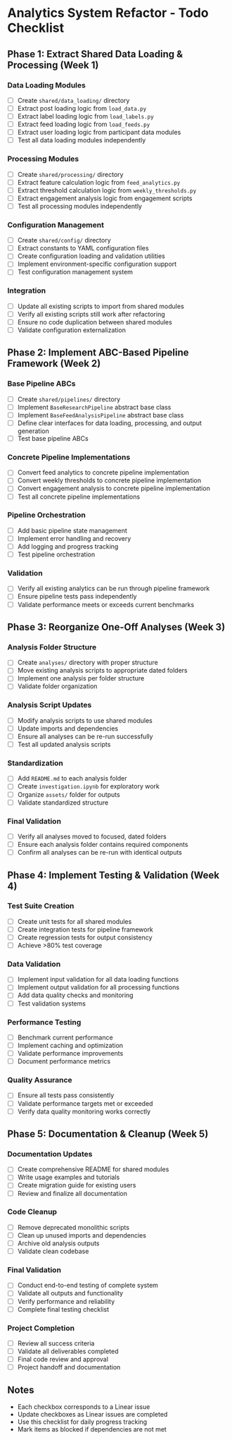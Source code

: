 # Analytics System Refactor - Todo Checklist

## Phase 1: Extract Shared Data Loading & Processing (Week 1)

### Data Loading Modules
- [ ] Create `shared/data_loading/` directory
- [ ] Extract post loading logic from `load_data.py`
- [ ] Extract label loading logic from `load_labels.py`
- [ ] Extract feed loading logic from `load_feeds.py`
- [ ] Extract user loading logic from participant data modules
- [ ] Test all data loading modules independently

### Processing Modules
- [ ] Create `shared/processing/` directory
- [ ] Extract feature calculation logic from `feed_analytics.py`
- [ ] Extract threshold calculation logic from `weekly_thresholds.py`
- [ ] Extract engagement analysis logic from engagement scripts
- [ ] Test all processing modules independently

### Configuration Management
- [ ] Create `shared/config/` directory
- [ ] Extract constants to YAML configuration files
- [ ] Create configuration loading and validation utilities
- [ ] Implement environment-specific configuration support
- [ ] Test configuration management system

### Integration
- [ ] Update all existing scripts to import from shared modules
- [ ] Verify all existing scripts still work after refactoring
- [ ] Ensure no code duplication between shared modules
- [ ] Validate configuration externalization

## Phase 2: Implement ABC-Based Pipeline Framework (Week 2)

### Base Pipeline ABCs
- [ ] Create `shared/pipelines/` directory
- [ ] Implement `BaseResearchPipeline` abstract base class
- [ ] Implement `BaseFeedAnalysisPipeline` abstract base class
- [ ] Define clear interfaces for data loading, processing, and output generation
- [ ] Test base pipeline ABCs

### Concrete Pipeline Implementations
- [ ] Convert feed analytics to concrete pipeline implementation
- [ ] Convert weekly thresholds to concrete pipeline implementation
- [ ] Convert engagement analysis to concrete pipeline implementation
- [ ] Test all concrete pipeline implementations

### Pipeline Orchestration
- [ ] Add basic pipeline state management
- [ ] Implement error handling and recovery
- [ ] Add logging and progress tracking
- [ ] Test pipeline orchestration

### Validation
- [ ] Verify all existing analytics can be run through pipeline framework
- [ ] Ensure pipeline tests pass independently
- [ ] Validate performance meets or exceeds current benchmarks

## Phase 3: Reorganize One-Off Analyses (Week 3)

### Analysis Folder Structure
- [ ] Create `analyses/` directory with proper structure
- [ ] Move existing analysis scripts to appropriate dated folders
- [ ] Implement one analysis per folder structure
- [ ] Validate folder organization

### Analysis Script Updates
- [ ] Modify analysis scripts to use shared modules
- [ ] Update imports and dependencies
- [ ] Ensure all analyses can be re-run successfully
- [ ] Test all updated analysis scripts

### Standardization
- [ ] Add `README.md` to each analysis folder
- [ ] Create `investigation.ipynb` for exploratory work
- [ ] Organize `assets/` folder for outputs
- [ ] Validate standardized structure

### Final Validation
- [ ] Verify all analyses moved to focused, dated folders
- [ ] Ensure each analysis folder contains required components
- [ ] Confirm all analyses can be re-run with identical outputs

## Phase 4: Implement Testing & Validation (Week 4)

### Test Suite Creation
- [ ] Create unit tests for all shared modules
- [ ] Create integration tests for pipeline framework
- [ ] Create regression tests for output consistency
- [ ] Achieve >80% test coverage

### Data Validation
- [ ] Implement input validation for all data loading functions
- [ ] Implement output validation for all processing functions
- [ ] Add data quality checks and monitoring
- [ ] Test validation systems

### Performance Testing
- [ ] Benchmark current performance
- [ ] Implement caching and optimization
- [ ] Validate performance improvements
- [ ] Document performance metrics

### Quality Assurance
- [ ] Ensure all tests pass consistently
- [ ] Validate performance targets met or exceeded
- [ ] Verify data quality monitoring works correctly

## Phase 5: Documentation & Cleanup (Week 5)

### Documentation Updates
- [ ] Create comprehensive README for shared modules
- [ ] Write usage examples and tutorials
- [ ] Create migration guide for existing users
- [ ] Review and finalize all documentation

### Code Cleanup
- [ ] Remove deprecated monolithic scripts
- [ ] Clean up unused imports and dependencies
- [ ] Archive old analysis outputs
- [ ] Validate clean codebase

### Final Validation
- [ ] Conduct end-to-end testing of complete system
- [ ] Validate all outputs and functionality
- [ ] Verify performance and reliability
- [ ] Complete final testing checklist

### Project Completion
- [ ] Review all success criteria
- [ ] Validate all deliverables completed
- [ ] Final code review and approval
- [ ] Project handoff and documentation

## Notes
- Each checkbox corresponds to a Linear issue
- Update checkboxes as Linear issues are completed
- Use this checklist for daily progress tracking
- Mark items as blocked if dependencies are not met
